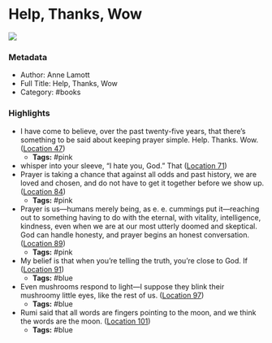 # Help, Thanks, Wow

![](https://images-na.ssl-images-amazon.com/images/I/41N18VDzIsL._SL200_.jpg)

### Metadata

- Author: Anne Lamott
- Full Title: Help, Thanks, Wow
- Category: #books

### Highlights

- I have come to believe, over the past twenty-five years, that there’s something to be said about keeping prayer simple. Help. Thanks. Wow. ([Location 47](https://readwise.io/to_kindle?action=open&asin=B008EKMBDM&location=47))
    - **Tags:** #pink
- whisper into your sleeve, “I hate you, God.” That ([Location 71](https://readwise.io/to_kindle?action=open&asin=B008EKMBDM&location=71))
- Prayer is taking a chance that against all odds and past history, we are loved and chosen, and do not have to get it together before we show up. ([Location 84](https://readwise.io/to_kindle?action=open&asin=B008EKMBDM&location=84))
    - **Tags:** #pink
- Prayer is us—humans merely being, as e. e. cummings put it—reaching out to something having to do with the eternal, with vitality, intelligence, kindness, even when we are at our most utterly doomed and skeptical. God can handle honesty, and prayer begins an honest conversation. ([Location 89](https://readwise.io/to_kindle?action=open&asin=B008EKMBDM&location=89))
    - **Tags:** #pink
- My belief is that when you’re telling the truth, you’re close to God. If ([Location 91](https://readwise.io/to_kindle?action=open&asin=B008EKMBDM&location=91))
    - **Tags:** #blue
- Even mushrooms respond to light—I suppose they blink their mushroomy little eyes, like the rest of us. ([Location 97](https://readwise.io/to_kindle?action=open&asin=B008EKMBDM&location=97))
    - **Tags:** #blue
- Rumi said that all words are fingers pointing to the moon, and we think the words are the moon. ([Location 101](https://readwise.io/to_kindle?action=open&asin=B008EKMBDM&location=101))
    - **Tags:** #blue
